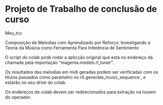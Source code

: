 # Projeto  de Trabalho de conclusão de curso

Meu_tcc

Composição de Melodias com Aprendizado por
Reforço: Investigando a Teoria da Música como
Ferramenta Para Inferência de Sentimento

O script do colab pode rodar a aplicção original que está no endereço da chamada pela importação "magenta.models.rl_tuner".

Os resultados das melodias em midi geradas podem ser verificadas com os títulos passados como parametro no rlt.generate_music_sequence , e estarão no seu drive do colab.

Os endereços de colab devem ser redirecionados para extração na nuvem do operador.
